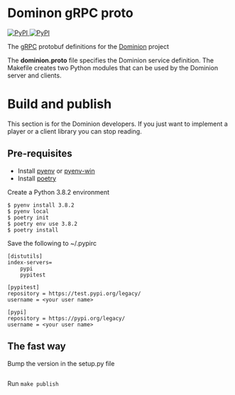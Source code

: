 # Dominon gRPC proto
[
![PyPI](https://img.shields.io/pypi/v/dominion-grpc-proto.svg)
![PyPI](https://img.shields.io/github/license/the-gigi/dominion-grpc-proto.svg)
](https://pypi.org/project/dominion-grpc-proto/)



The [gRPC](https://grpc.io/) protobuf definitions for the [Dominion](https://github.com/the-gigi/dominion) project

The **dominion.proto** file specifies the Dominion service definition. The Makefile creates two Python modules that can be used by the Dominion server and clients.
  
  
  
# Build and publish

This section is for the Dominion developers. 
If you just want to implement a player or a client library you can stop reading.


## Pre-requisites

- Install [pyenv](https://github.com/pyenv/pyenv) or [pyenv-win](https://github.com/pyenv-win/pyenv-win)
- Install [poetry](https://python-poetry.org/docs/#installation)

Create a Python 3.8.2 environment

```
$ pyenv install 3.8.2
$ pyenv local
$ poetry init
$ poetry env use 3.8.2
$ poetry install
```

Save the following to ~/.pypirc

```
[distutils]
index-servers=
    pypi
    pypitest

[pypitest]
repository = https://test.pypi.org/legacy/
username = <your user name>

[pypi]
repository = https://pypi.org/legacy/
username = <your user name>
```

## The fast way

Bump the version in the setup.py file

```
```

Run `make publish`

